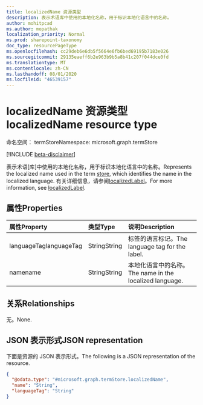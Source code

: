 ```yaml
---
title: localizedName 资源类型
description: 表示术语库中使用的本地化名称，用于标识本地化语言中的名称。
author: mohitpcad
ms.author: mopathak
localization_priority: Normal
ms.prod: sharepoint-taxonomy
doc_type: resourcePageType
ms.openlocfilehash: cc29deb6e6db5f5664e6fb6bed69195b7183e026
ms.sourcegitcommit: 29135eaeff6b2e963b9b5a8b41c207f044dce0fd
ms.translationtype: MT
ms.contentlocale: zh-CN
ms.lasthandoff: 08/01/2020
ms.locfileid: "46539157"
---
```

# <a name="localizedname-resource-type"></a><span data-ttu-id="b0cb0-103">localizedName 资源类型</span><span class="sxs-lookup"><span data-stu-id="b0cb0-103">localizedName resource type</span></span>

<span data-ttu-id="b0cb0-104">命名空间： termStore</span><span class="sxs-lookup"><span data-stu-id="b0cb0-104">Namespace: microsoft.graph.termStore</span></span>

[!INCLUDE [beta-disclaimer](../../includes/beta-disclaimer.md)]

<span data-ttu-id="b0cb0-105">表示术语[库]中使用的本地化名称，用于标识本地化语言中的名称。</span><span class="sxs-lookup"><span data-stu-id="b0cb0-105">Represents the localized name used in the term [store], which identifies the name in the localized language.</span></span> <span data-ttu-id="b0cb0-106">有关详细信息，请参阅[localizedLabel]。</span><span class="sxs-lookup"><span data-stu-id="b0cb0-106">For more information, see [localizedLabel].</span></span>

## <a name="properties"></a><span data-ttu-id="b0cb0-107">属性</span><span class="sxs-lookup"><span data-stu-id="b0cb0-107">Properties</span></span>
|<span data-ttu-id="b0cb0-108">属性</span><span class="sxs-lookup"><span data-stu-id="b0cb0-108">Property</span></span>|<span data-ttu-id="b0cb0-109">类型</span><span class="sxs-lookup"><span data-stu-id="b0cb0-109">Type</span></span>|<span data-ttu-id="b0cb0-110">说明</span><span class="sxs-lookup"><span data-stu-id="b0cb0-110">Description</span></span>|
|:---|:---|:---|
|<span data-ttu-id="b0cb0-111">languageTag</span><span class="sxs-lookup"><span data-stu-id="b0cb0-111">languageTag</span></span>|<span data-ttu-id="b0cb0-112">String</span><span class="sxs-lookup"><span data-stu-id="b0cb0-112">String</span></span>|<span data-ttu-id="b0cb0-113">标签的语言标记。</span><span class="sxs-lookup"><span data-stu-id="b0cb0-113">The language tag for the label.</span></span>|
|<span data-ttu-id="b0cb0-114">name</span><span class="sxs-lookup"><span data-stu-id="b0cb0-114">name</span></span>|<span data-ttu-id="b0cb0-115">String</span><span class="sxs-lookup"><span data-stu-id="b0cb0-115">String</span></span>|<span data-ttu-id="b0cb0-116">本地化语言中的名称。</span><span class="sxs-lookup"><span data-stu-id="b0cb0-116">The name in the localized language.</span></span>|

## <a name="relationships"></a><span data-ttu-id="b0cb0-117">关系</span><span class="sxs-lookup"><span data-stu-id="b0cb0-117">Relationships</span></span>
<span data-ttu-id="b0cb0-118">无。</span><span class="sxs-lookup"><span data-stu-id="b0cb0-118">None.</span></span>

## <a name="json-representation"></a><span data-ttu-id="b0cb0-119">JSON 表示形式</span><span class="sxs-lookup"><span data-stu-id="b0cb0-119">JSON representation</span></span>
<span data-ttu-id="b0cb0-120">下面是资源的 JSON 表示形式。</span><span class="sxs-lookup"><span data-stu-id="b0cb0-120">The following is a JSON representation of the resource.</span></span>
<!-- {
  "blockType": "resource",
  "@odata.type": "microsoft.graph.termStore.localizedName"
}
-->
``` json
{
  "@odata.type": "#microsoft.graph.termStore.localizedName",
  "name": "String",
  "languageTag": "String"
}
```

[microsoft.graph.termStore.localizedLabel]: termstore-localizedlabel.md
[microsoft.graph.termstore.store]: termstore-store.md
[microsoft]: ../resources/termstore-store.md
[store]: ../resources/termstore-store.md
[localizedLabel]: ../resources/termstore-localizedlabel.md

<!--
{
  "type": "#page.annotation",
  "description": "TermLocalizedName is the facet for containing the name of termGroup",
  "keywords": "termLocalizedLNameFacet,facet,resource",
  "section": "documentation",
  "tocPath": "TermLocalizedNameFacet",
  "tocBookmarks": {
    "Resources/termStore.termLocalizedName": "#"
  },
  "suppressions": []
}
-->
